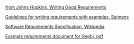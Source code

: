 [from Johns Hopkins, Writing Good Requirements](https://ep.jhu.edu/about-us/news-and-media/writing-good-requirements-checklists)

[Guidelines for writing requirements with examples, Seimens](https://www.researchgate.net/publication/284173600_Guidelines_for_Good_Requirements_Writing_with_Examples)

[Software Requirements Specification, Wikipedia](https://en.wikipedia.org/wiki/Software_requirements_specification)

[Example requirements document for Gephi, pdf](https://gephi.org/users/gephi_srs_document.pdf)
